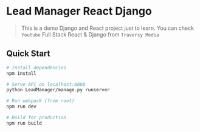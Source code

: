 <!--
 * @Description: Project Readme File
 * @Version: 1
 * @Author: Taki Guan
 * @Date: 2021-01-21 23:29:40
 * @LastEditors: Taki Guan
 * @LastEditTime: 2021-01-23 17:16:41
-->

# Lead Manager React Django

> This is a demo Django and React project just to learn.
> You can check `Youtube` Full Stack React & Django from `Traversy Media`

## Quick Start

```bash
# Install dependencies
npm install

# Serve API on localhost:8000
python LeadManager/manage.py runserver

# Run webpack (from root)
npm run dev

# Build for production
npm run build
```
